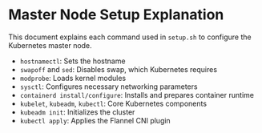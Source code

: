 # Master Node Setup Explanation

This document explains each command used in `setup.sh` to configure the Kubernetes master node.

- `hostnamectl`: Sets the hostname
- `swapoff` and `sed`: Disables swap, which Kubernetes requires
- `modprobe`: Loads kernel modules
- `sysctl`: Configures necessary networking parameters
- `containerd install/configure`: Installs and prepares container runtime
- `kubelet`, `kubeadm`, `kubectl`: Core Kubernetes components
- `kubeadm init`: Initializes the cluster
- `kubectl apply`: Applies the Flannel CNI plugin
